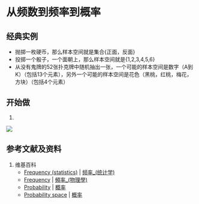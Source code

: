 # 从频数到频率到概率

## 经典实例
- 抛掷一枚硬币，那么样本空间就是集合{正面，反面}
- 投掷一个骰子，一个面朝上，那么样本空间就是{1,2,3,4,5,6}
- 从没有鬼牌的52张扑克牌中随机抽出一张，一个可能的样本空间是数字（A到K）（包括13个元素），另外一个可能的样本空间是花色（黑桃，红桃，梅花，方块）（包括4个元素）

## 开始做

1.

![](/images/概率/概率论公理和经典实验/从频数到频率到概率/1a1.jpg)

## 参考文献及资料

1. 维基百科
	- [Frequency (statistics)](https://en.wikipedia.org/wiki/Frequency_(statistics)) | [频率_(统计学)](https://zh.wikipedia.org/wiki/频率 (统计学)) 
	- [Frequency](https://en.wikipedia.org/wiki/Frequency) | [頻率_(物理學)](https://zh.wikipedia.org/wiki/频率 (物理学)) 
	- [Probability](https://en.wikipedia.org/wiki/Probability) | [概率](https://zh.wikipedia.org/wiki/概率) 
	- [Probability space](https://en.wikipedia.org/wiki/Probability_space) | [概率](https://zh.wikipedia.org/wiki/概率) 